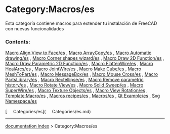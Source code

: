 # Category:Macros/es
Esta categoría contiene macros para extender tu instalación de FreeCAD con nuevas funcionalidades

### Contents:

[Macro Align View to Face/es](Macro_Align_View_to_Face/es.md) , [Macro ArrayCopy/es](Macro_ArrayCopy/es.md) , [Macro Automatic drawing/es](Macro_Automatic_drawing/es.md) , [Macro Corner shapes wizard/es](Macro_Corner_shapes_wizard/es.md) , [Macro Draw 2D Function/es](Macro_Draw_2D_Function/es.md) , [Macro Draw Parametric 2D Function/es](Macro_Draw_Parametric_2D_Function/es.md) , [Macro FlattenWire/es](Macro_FlattenWire/es.md) , [Macro HealArcs/es](Macro_HealArcs/es.md) , [Macro JointWire/es](Macro_JointWire/es.md) , [Macro Make Cube/es](Macro_Make_Cube/es.md) , [Macro MeshToPart/es](Macro_MeshToPart/es.md) , [Macro MessageBox/es](Macro_MessageBox/es.md) , [Macro Mouse Cross/es](Macro_Mouse_Cross/es.md) , [Macro PartsLibrary/es](Macro_PartsLibrary/es.md) , [Macro Rectellipse/es](Macro_Rectellipse/es.md) , [Macro Remove parametric history/es](Macro_Remove_parametric_history/es.md) , [Macro Rotate View/es](Macro_Rotate_View/es.md) , [Macro Solid Sweep/es](Macro_Solid_Sweep/es.md) , [Macro SuperWire/es](Macro_SuperWire/es.md) , [Macro Texture Objects/es](Macro_Texture_Objects/es.md) , [Macro View Rotation/es](Macro_View_Rotation/es.md) , [Template:Macro/es](Template:Macro/es.md) , [Macros recipes/es](Macros_recipes/es.md) , [Macros/es](Macros/es.md) , [Qt Example/es](Qt_Example/es.md) , [Svg Namespace/es](Svg_Namespace/es.md)

[<img src="images/Property.png" style="width:16px"> Categories/es](<img src="images/Property.png" style="width:16px"> Categories/es.md)

---
[documentation index](../README.md) > Category:Macros/es
